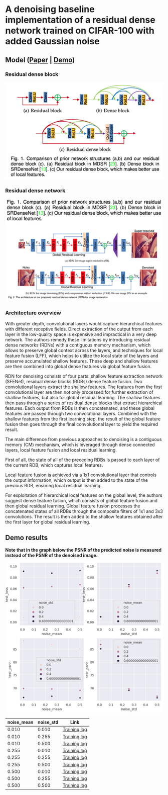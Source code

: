 # A denoising baseline implementation of a residual dense network trained on CIFAR-100 with added Gaussian noise

## Model ([Paper](https://arxiv.org/pdf/1812.10477.pdf) | [Demo](./demo.ipynb))

### Residual dense block

![Residual Dense Block](docs/rdb.png)

### Residual dense network

![Residual Dense Network](docs/rdn.png)

### Architecture overview

With greater depth, convolutional layers would capture hierarchical features with different receptive fields. Direct extraction of the output from each layer in the low-quality space is expensive and impractical in a very deep network. The authors remedy these limitations by introducing residual dense networks (RDNs)  with a contiguous memory mechanism, which allows to preserve global context across the layers, and techniques for local feature fusion (LFF), which helps to utilize the local state of the layers and preserve accumulated shallow features. These deep and shallow features are then combined into global dense features via global feature fusion. 

RDN for denoising consists of four parts:  shallow feature extraction network (SFENet), residual dense blocks (RDBs) dense feature fusion. Two convolutional layers extract the shallow features. The features from the first convolutional layer are then not only processed for further extraction of shallow features, but also for global residual learning. The shallow features then pass through a series of residual dense blocks that extract hierarchical features. Each output from RDBs is then concatenated, and these global features are passed through two convolutional layers. Combined with the shallow features from the first learning step, the result of the global feature fusion then goes through the final convolutional layer to yield the required result.

The main difference from previous approaches to denoising is a contiguous memory (CM) mechanism, which is leveraged through dense connected layers, local feature fusion and local residual learning. 

First of all, the state of all of the preceding RDBs is passed to each layer of the current RDB, which captures local features.

Local feature fusion is achieved via a 1x1 convolutional layer that controls the output information, which output is then added to the state of the previous RDB, ensuring local residual learning.

For exploitation of hierarchical local features on the global level, the authors suggest dense feature fusion, which consists of global feature fusion and then global residual learning. Global feature fusion processes the concatenated states of all RDBs through the composite filters of 1x1 and 3x3 convolutions. The result is then added to the shallow features obtained after the first layer for global residual learning.

## Demo results

**Note that in the graph below the PSNR of the predicted noise is measured instead of the PSNR of the denoised image.**

![Results](docs/results.png)


| **noise_mean** | **noise_std** | **Link**                                                                                |
| -------------- | ------------- | --------------------------------------------------------------------------------------- |
| 0.010          | 0.010         | [Training log](https://www.comet.ml/fastrino/fastrino/156c7f9b6767449b9c25a6add23a2b68) |
| 0.010          | 0.255         | [Training log](https://www.comet.ml/fastrino/fastrino/972b1b7e47204086b9a8d637a3a301d9) |
| 0.010          | 0.500         | [Training log](https://www.comet.ml/fastrino/fastrino/8079ad2f3eac48328bc74d29d16e7e6c) |
| 0.255          | 0.010         | [Training log](https://www.comet.ml/fastrino/fastrino/80051f92b3104f9fbe943d41fd9db164) |
| 0.255          | 0.255         | [Training log](https://www.comet.ml/fastrino/fastrino/3478b129653e41e4aa375f911f56d3ff) |
| 0.255          | 0.500         | [Training log](https://www.comet.ml/fastrino/fastrino/bd1c160b49904f03a9b8c8b788cea6e7) |
| 0.500          | 0.010         | [Training log](https://www.comet.ml/fastrino/fastrino/9d17e8707fce42fc823e98000e9eb274) |
| 0.500          | 0.255         | [Training log](https://www.comet.ml/fastrino/fastrino/af19613b69da48e6a35d1ae0ab41b1d0) |
| 0.500          | 0.500         | [Training log](https://www.comet.ml/fastrino/fastrino/e874cecc8cce4ebea21eca5a87534224) |
